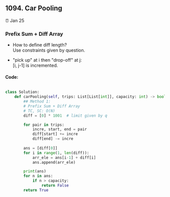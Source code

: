 ## 1094. Car Pooling

:alarm_clock: Jan 25

### Prefix Sum + Diff Array

- How to define diff length?\
Use constraints given by question.

- "pick up" at i then "drop-off" at j:\
[i, j-1] is incremented.

#### Code:
```python

class Solution:
    def carPooling(self, trips: List[List[int]], capacity: int) -> bool:
        ## Method 1:
        # Prefix Sum + Diff Array
        # TC, SC: O(N)
        diff = [0] * 1001  # limit given by q

        for pair in trips:
            incre, start, end = pair
            diff[start] += incre
            diff[end] -= incre
        
        ans = [diff[0]]
        for i in range(1, len(diff)):
            arr_ele = ans[i-1] + diff[i]
            ans.append(arr_ele)

        print(ans)
        for n in ans:
            if n > capacity:
                return False
        return True

```
